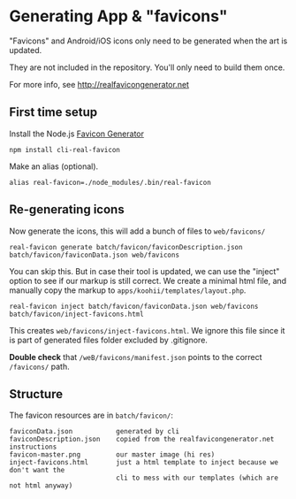 # Generating App & "favicons"

"Favicons" and Android/iOS icons only need to be generated when the art is updated.

They are not included in the repository. You'll only need to build them once.

For more info, see http://realfavicongenerator.net

## First time setup

Install the Node.js [Favicon Generator](https://realfavicongenerator.net/favicon/node_cli)
```shell
npm install cli-real-favicon
```

Make an alias (optional).
```shell
alias real-favicon=./node_modules/.bin/real-favicon
```

## Re-generating icons

Now generate the icons, this will add a bunch of files to `web/favicons/`
```shell
real-favicon generate batch/favicon/faviconDescription.json batch/favicon/faviconData.json web/favicons
```

You can skip this. But in case their tool is updated, we can use the "inject" option to see if our markup is still correct. We create a minimal html file, and manually copy the markup to `apps/koohii/templates/layout.php`.

```shell
real-favicon inject batch/favicon/faviconData.json web/favicons batch/favicon/inject-favicons.html
```

This creates `web/favicons/inject-favicons.html`. We ignore this file since it is part of generated files folder excluded by .gitignore.

**Double check** that `/weB/favicons/manifest.json` points to the correct `/favicons/` path.


## Structure

The favicon resources are in `batch/favicon/`:

    faviconData.json           generated by cli
    faviconDescription.json    copied from the realfavicongenerator.net instructions
    favicon-master.png         our master image (hi res)
    inject-favicons.html       just a html template to inject because we don't want the
                               cli to mess with our templates (which are not html anyway)


